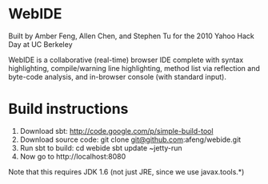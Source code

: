 # WebIDE 
Built by Amber Feng, Allen Chen, and Stephen Tu for the 2010 Yahoo Hack Day at UC Berkeley

WebIDE is a collaborative (real-time) browser IDE complete with syntax highlighting, compile/warning line highlighting, method list via reflection and byte-code analysis, and in-browser console (with standard input).

# Build instructions
1) Download sbt: http://code.google.com/p/simple-build-tool
2) Download source code:
git clone git@github.com:afeng/webide.git
3) Run sbt to build:
cd webide
sbt update ~jetty-run
4) Now go to http://localhost:8080

Note that this requires JDK 1.6 (not just JRE, since we use javax.tools.*)
